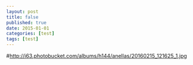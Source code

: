 ```yaml
---
layout: post
title: false
published: true
date: 2015-01-01
categories: [test]
tags: [test]
---
```




#http://i63.photobucket.com/albums/h144/anellas/20160215_121625_1.jpg
